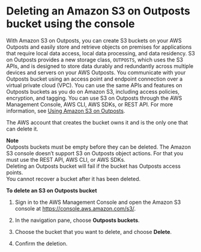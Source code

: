 # Deleting an Amazon S3 on Outposts bucket using the console<a name="s3-outposts-delete-bucket"></a>

With Amazon S3 on Outposts, you can create S3 buckets on your AWS Outposts and easily store and retrieve objects on premises for applications that require local data access, local data processing, and data residency\. S3 on Outposts provides a new storage class, `OUTPOSTS`, which uses the S3 APIs, and is designed to store data durably and redundantly across multiple devices and servers on your AWS Outposts\. You communicate with your Outposts bucket using an access point and endpoint connection over a virtual private cloud \(VPC\)\. You can use the same APIs and features on Outposts buckets as you do on Amazon S3, including access policies, encryption, and tagging\. You can use S3 on Outposts through the AWS Management Console, AWS CLI, AWS SDKs, or REST API\. For more information, see [Using Amazon S3 on Outposts](S3onOutposts.md)\.

The AWS account that creates the bucket owns it and is the only one that can delete it\.

**Note**  
Outposts buckets must be empty before they can be deleted\.
The Amazon S3 console doesn’t support S3 on Outposts object actions\. For that you must use the REST API, AWS CLI, or AWS SDKs\.  
Deleting an Outposts bucket will fail if the bucket has Outposts access points\.  
You cannot recover a bucket after it has been deleted\.



**To delete an S3 on Outposts bucket**

1. Sign in to the AWS Management Console and open the Amazon S3 console at [https://console\.aws\.amazon\.com/s3/](https://console.aws.amazon.com/s3/)\.

1. In the navigation pane, choose **Outposts buckets**\.

1. Choose the bucket that you want to delete, and choose **Delete**\.

1. Confirm the deletion\.